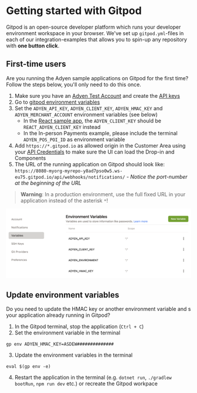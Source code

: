 # Getting started with Gitpod

Gitpod is an open-source developer platform which runs your developer environment workspace in your browser.
We've set up `gitpod.yml`-files in each of our integration-examples that allows you to spin-up any repository with **one button click**.

## First-time users

Are you running the Adyen sample applications on Gitpod for the first time? Follow the steps below, you'll only need to do this once.

1. Make sure you have an [Adyen Test Account](https://ca-test.adyen.com/ca/ca/overview/default.shtml) and create the [API keys](https://docs.adyen.com/user-management/how-to-get-the-api-key)
2. Go to [gitpod environment variables](https://gitpod.io/user/variables)
3. Set the `ADYEN_API_KEY`, `ADYEN_CLIENT_KEY`, `ADYEN_HMAC_KEY` and `ADYEN_MERCHANT_ACCOUNT` environment variables (see below)
    - In the [React sample app](https://github.com/adyen-examples/adyen-react-online-payments), the `ADYEN_CLIENT_KEY` should be `REACT_ADYEN_CLIENT_KEY` instead
    - In the In-person Payments example, please include the terminal `ADYEN_POS_POI_ID` as environment variable
4. Add `https://*.gitpod.io` as allowed origin in the Customer Area using your [API Credentials](https://ca-test.adyen.com/ca/ca/config/api_credentials_new.shtml) to make sure the UI can load the Drop-in and Components
5. The URL of the running application on Gitpod should look like: `https://8080-myorg-myrepo-y8ad7pso0w5.ws-eu75.gitpod.io/api/webhooks/notifications/` - *Notice the port-number at the beginning of the URL*

> **Warning**: In a production environment, use the full fixed URL in your application instead of the asterisk `*`!



![Card checkout demo](gitpod-env-variables.png)

## Update environment variables

Do you need to update the HMAC key or another environment variable and s your application already running in Gitpod?

1. In the Gitpod terminal, stop the application (`Ctrl + C`)
2. Set the environment variable in the terminal
```shell
gp env ADYEN_HMAC_KEY=ASDEW##############
```
3. Update the environment variables in the terminal
```shell
eval $(gp env -e)
```
4. Restart the application in the terminal (e.g. `dotnet run`, `./gradlew bootRun`, `npm run dev` etc.) or recreate the Gitpod workpace 




